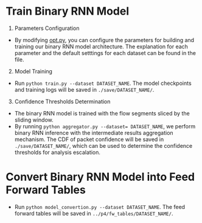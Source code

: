 # Train Binary RNN Model

1. Parameters Configuration

* By modifying [opt.py](https://github.com/InspiringGroup-Lab/Brain-on-Switch/blob/main/model/opts.py), you can configure the parameters for building and training our binary RNN model architecture. The explanation for each parameter and the default setttings for each dataset can be found in the file.

2. Model Training

* Run `python train.py --dataset DATASET_NAME`. The model checkpoints and training logs will be saved in `./save/DATASET_NAME/`.

3. Confidence Thresholds Determination

* The binary RNN model is trained with the flow segments sliced by the sliding window.
* By running `python aggregator.py --dataset= DATASET_NAME`, we perform binary RNN inference with the intermediate results aggregation mechanism. The CDF of packet confidence will be saved in `./save/DATASET_NAME/`, which can be used to determine the confidence thresholds for analysis escalation.

# Convert Binary RNN Model into Feed Forward Tables

* Run `python model_convertion.py --dataset DATASET_NAME`. The feed forward tables will be saved in `../p4/fw_tables/DATASET_NAME/`.
